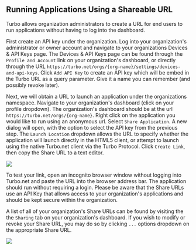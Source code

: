 ## Running Applications Using a Shareable URL

Turbo allows organization administrators to create a URL for end users to run applications without having to log into the dashboard.

First create an API key under the organization. Log into your organization's administrator or owner account and navigate to your organizations Devices & API Keys page. The Devices & API Keys page can be found through the `Profile and Account` link on your organization's dashboard, or directly through the URL `https://turbo.net/orgs/{org-name}/settings/devices-and-api-keys`. Click `Add API Key` to create an API key which will be embed in the Turbo URL as a query parameter. Give it a name you can remember (and possibly revoke later).  

Next, we will obtain a URL to launch an application under the organizations namespace. Navigate to your organization's dashboard (click on your profile dropdown). The organization's dashboard should be at the url `https://turbo.net/orgs/{org-name}`. Right click on the application you would like to run using an anonymous url. Select `Share Application`. A new dialog will open, with the option to select the API key from the previous step. The `Launch Location` dropdown allows the URL to specify whether the application will launch directly in the HTML5 client, or attempt to launch using the native Turbo.net client via the Turbo Protocol. Click `Create Link`, then copy the Share URL to a text editor.  

![](/docs/getting_started/administrators/create-share-link.png)

To test your link, open an incognito browser window without logging into Turbo.net and paste the URL into the browser address bar. The application should run without requiring a login. Please be aware that the Share URLs use an API Key that allows access to your organization's applications and should be kept secure within the organization. 

A list of all of your organization's Share URLs can be found by visiting the the `Sharing` tab on your organization's dashboard. If you wish to modify or revoke your Share URL, you may do so by clicking `...` options dropdown on the appropriate Share URL.

![](/docs/getting_started/administrators/share-table.png)